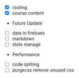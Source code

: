 - [x] routing
- [x] course content

- Future Update
- [ ] data in firebaes
- [ ] markdown
- [ ] state manage

* Performance

- [ ] code spliting
- [ ] purgecss remove unused css
